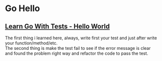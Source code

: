 # Go Hello

## [Learn Go With Tests - Hello World](https://larien.gitbook.io/aprenda-go-com-testes/primeiros-passos-com-go/ola-mundo)

The first thing i learned here, always, write first your test and just after write your function/method/etc.\
The second thing is make the test fail to see if the error message is clear and found the problem right way and refactor the code to pass the test.
